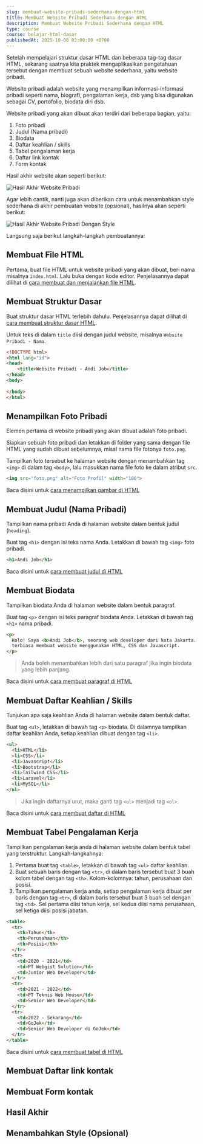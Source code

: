 ```yaml
---
slug: membuat-website-pribadi-sederhana-dengan-html
title: Membuat Website Pribadi Sederhana dengan HTML
description: Membuat Website Pribadi Sederhana dengan HTML
type: course
course: belajar-html-dasar
publishedAt: 2025-10-08 03:00:00 +0700
---
```


Setelah mempelajari struktur dasar HTML dan beberapa tag-tag dasar HTML, sekarang saatnya kita praktek mengaplikasikan pengetahuan tersebut dengan membuat sebuah website sederhana, yaitu website pribadi.

Website pribadi adalah website yang menampilkan informasi-informasi pribadi seperti nama, biografi, pengalaman kerja, dsb yang bisa digunakan sebagai CV, portofolio, biodata diri dsb.

Website pribadi yang akan dibuat akan terdiri dari beberapa bagian, yaitu:

1. Foto pribadi
2. Judul (Nama pribadi)
3. Biodata
4. Daftar keahlian / skills
5. Tabel pengalaman kerja
6. Daftar link kontak
7. Form kontak

Hasil akhir website akan seperti berikut:

![Hasil Akhir Website Pribadi](./images/12-membuat-website-pribadi-sederhana-dengan-html/hasil.png)

Agar lebih cantik, nanti juga akan diberikan cara untuk menambahkan style sederhana di akhir pembuatan website (opsional), hasilnya akan seperti berikut:

![Hasil Akhir Website Pribadi Dengan Style](./images/12-membuat-website-pribadi-sederhana-dengan-html/hasil-css.png)

Langsung saja berikut langkah-langkah pembuatannya:

## Membuat File HTML

Pertama, buat file HTML untuk website pribadi yang akan dibuat, beri nama misalnya `index.html`. Lalu buka dengan kode editor. Penjelasannya dapat dilihat di [cara membuat dan menjalankan file HTML](/courses/belajar-html-dasar/membuat-dan-menjalankan-html).

## Membuat Struktur Dasar

Buat struktur dasar HTML terlebih dahulu. Penjelasannya dapat dilihat di [cara membuat struktur dasar HTML](/courses/belajar-html-dasar/struktur-dasar-html).

Untuk teks di dalam `title` diisi dengan judul website, misalnya `Website Pribadi - Nama`.

```html
<!DOCTYPE html>
<html lang="id">
<head>
    <title>Website Pribadi - Andi Job</title>
</head>
<body>
    
</body>
</html>
```

## Menampilkan Foto Pribadi

Elemen pertama di website pribadi yang akan dibuat adalah foto pribadi.

Siapkan sebuah foto pribadi dan letakkan di folder yang sama dengan file HTML yang sudah dibuat sebelumnya, misal nama file fotonya `foto.png`.

Tampilkan foto tersebut ke halaman website dengan menambahkan tag `<img>` di dalam tag `<body>`, lalu masukkan nama file foto ke dalam atribut `src`.

```html
<img src="foto.png" alt="Foto Profil" width="100">
```

Baca disini untuk [cara menampilkan gambar di HTML](/courses/belajar-html-dasar/menampilkan-gambar-di-html)

## Membuat Judul (Nama Pribadi)

Tampilkan nama pribadi Anda di halaman website dalam bentuk judul (`heading`).

Buat tag `<h1>` dengan isi teks nama Anda. Letakkan di bawah tag `<img>` foto pribadi.

```html
<h1>Andi Job</h1>
```

Baca disini untuk [cara membuat judul di HTML](/courses/belajar-html-dasar/membuat-judul-di-html)

## Membuat Biodata

Tampilkan biodata Anda di halaman website dalam bentuk paragraf.

Buat tag `<p>` dengan isi teks paragraf biodata Anda. Letakkan di bawah tag `<h1>` nama pribadi.

```html
<p>
  Halo! Saya <b>Andi Job</b>, seorang web developer dari kota Jakarta. Saya
  terbiasa membuat website menggunakan HTML, CSS dan Javascript.
</p>
```

> Anda boleh menambahkan lebih dari satu paragraf jika ingin biodata yang lebih panjang.

Baca disini untuk [cara membuat paragraf di HTML](/courses/belajar-html-dasar/membuat-paragraf-di-html)

## Membuat Daftar Keahlian / Skills

Tunjukan apa saja keahlian Anda di halaman website dalam bentuk daftar.

Buat tag `<ul>`, letakkan di bawah tag `<p>` biodata. Di dalamnya tampilkan daftar keahlian Anda, setiap keahlian dibuat dengan tag `<li>`.

```html
<ul>
  <li>HTML</li>
  <li>CSS</li>
  <li>Javascript</li>
  <li>Bootstrap</li>
  <li>Tailwind CSS</li>
  <li>Laravel</li>
  <li>MySQL</li>
</ul>
```

> Jika ingin daftarnya urut, maka ganti tag `<ul>` menjadi tag `<ol>`.

Baca disini untuk [cara membuat daftar di HTML](/courses/belajar-html-dasar/membuat-daftar-di-html)

## Membuat Tabel Pengalaman Kerja

Tampilkan pengalaman kerja anda di halaman website dalam bentuk tabel yang terstruktur. Langkah-langkahnya:

1. Pertama buat tag `<table>`, letakkan di bawah tag `<ul>` daftar keahlian.
2. Buat sebuah baris dengan tag `<tr>`, di dalam baris tersebut buat 3 buah kolom tabel dengan tag `<th>`. Kolom-kolomnya: tahun, perusahaan dan posisi.
3. Tampilkan pengalaman kerja anda, setiap pengalaman kerja dibuat per baris dengan tag `<tr>`, di dalam baris tersebut buat 3 buah sel dengan tag `<td>`. Sel pertama diisi tahun kerja, sel kedua diisi nama perusahaan, sel ketiga diisi posisi jabatan.

```html
<table>
  <tr>
    <th>Tahun</th>
    <th>Perusahaan</th>
    <th>Posisi</th>
  </tr>
  <tr>
    <td>2020 - 2021</td>
    <td>PT Webgist Solution</td>
    <td>Junior Web Developer</td>
  </tr>
  <tr>
    <td>2021 - 2022</td>
    <td>PT Teknis Web House</td>
    <td>Senior Web Developer</td>
  </tr>
  <tr>
    <td>2022 - Sekarang</td>
    <td>GoJek</td>
    <td>Senior Web Developer di GoJek</td>
  </tr>
</table>
```

Baca disini untuk [cara membuat tabel di HTML](/courses/belajar-html-dasar/membuat-tabel-di-html)

## Membuat Daftar link kontak
## Membuat Form kontak
## Hasil Akhir
## Menambahkan Style (Opsional)

<!-- ```html
<img src="foto.png" alt="Foto Profil" width="100">
<h1>Andi Job</h1>
<p>
  Halo! Saya <b>Andi Job</b>, seorang web developer dari kota Jakarta. Saya
  terbiasa membuat website menggunakan HTML, CSS dan Javascript.
</p>
<h2>Skill</h2>
<p>Berikut daftar skill atau teknologi yang biasa saya gunakan:</p>
<ul>
  <li>HTML</li>
  <li>CSS</li>
  <li>Javascript</li>
  <li>Bootstrap</li>
  <li>Tailwind CSS</li>
  <li>Laravel</li>
  <li>MySQL</li>
</ul>
<h2>Pengalaman Kerja</h2>
<p>
  Saya telah bekerja di bidang web development selama lebih dari 3 tahun,
  berikut riwayat pengalaman kerja saya:
</p>
<table>
  <tr>
    <th>Tahun</th>
    <th>Perusahaan</th>
    <th>Posisi</th>
  </tr>
  <tr>
    <td>2020 - 2021</td>
    <td>PT Webgist Solution</td>
    <td>Junior Web Developer</td>
  </tr>
  <tr>
    <td>2021 - 2022</td>
    <td>PT Teknis Web House</td>
    <td>Senior Web Developer</td>
  </tr>
  <tr>
    <td>2022 - Sekarang</td>
    <td>GoJek</td>
    <td>Senior Web Developer di GoJek</td>
  </tr>
</table>
<h2>Kontak</h2>
<p>Anda bisa menghubungi saya melalui link-link berikut ini:</p>
<dl>
  <dt>Email</dt>
  <dd>
    <a href="mailto:andijob@gmail.com">andijob@gmail.com</a>
  </dd>
  <dt>Facebook</dt>
  <dd>
    <a href="https://facebook.com/andijob">@andijob</a>
  </dd>
  <dt>Instagram</dt>
  <dd>
    <a href="https://instagram.com/andijob">@andijob</a>
  </dd>
</dl>
<p>Atau bisa hubungi saya langsung melalui form berikut:</p>
<form>
  <label for="email">Email</label>
  <input type="email" id="email" placeholder="andi@gmail.com" />
  <br />

  <label for="nama">Nama</label>
  <input type="text" id="nama" placeholder="Andi" />
  <br />

  <label for="subjek">Subjek</label>
  <input type="subjek" id="subjek" placeholder="Kerjasama" />
  <br />

  <label for="pesan">Pesan</label>
  <textarea
    id="pesan"
    rows="10"
    placeholder="Saya ingin mengajak kerjasama tentang..."
  ></textarea>
  <br />

  <button type="submit">Kirim Pesan</button>
</form>
``` -->

<!-- ```css
body {
    box-sizing: border-box;
    margin: 0 auto;
    max-width: 600px;
    padding: 60px 0;
    font-family: 'Segoe UI', Tahoma, Geneva, Verdana, sans-serif;
}

img {
    border-radius: 100%;
}

table {
    width: 100%;
    border: 1px solid gray;
    border-collapse: collapse;
}

tr {
    border-bottom: 1px solid gray;
}

th, td {
    text-align: left;
    padding: 10px 15px;
}

th {
    background-color: gray;
    color: white;
}

dt {
    font-weight: bold;
    margin-top: 10px;
}

dd {
    margin: 0;
}

input, textarea {
    display: block;
    width: 100%;
    padding: 10px;
    margin-top: 4px;
    border-radius: 4px;
    outline: none;
    border: 1px solid gray;
}

button {
    width: 100%;
    padding: 10px;
    background-color: blue;
    color: white;
    border: 0;
    border-radius: 4px;
}
``` -->